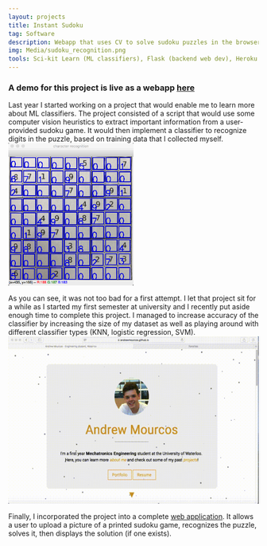 ```yaml
---
layout: projects
title: Instant Sudoku
tag: Software
description: Webapp that uses CV to solve sudoku puzzles in the browser.
img: Media/sudoku_recognition.png
tools: Sci-kit Learn (ML classifiers), Flask (backend web dev), Heroku (server deployment), OpenCV
---
```

### A demo for this project is live as a webapp <a href="https://instant-sudoku.herokuapp.com">here</a>

Last year I started working on a project that would enable me to learn more about ML classifiers. The project consisted of a script that would use some computer vision heuristics to extract important information from a user-provided sudoku game. It would then implement a classifier to recognize digits in the puzzle, based on training data that I collected myself.
<img src="/Media/sudoku_recognition.png" style="width: 50%;">

As you can see, it was not too bad for a first attempt. I let that project sit for a while as I started my first semester at university and I recently put aside enough time to complete this project. I managed to increase accuracy of the classifier by increasing the size of my dataset as well as playing around with different classifier types (KNN, logistic regression, SVM).
<img src="/Media/instant_sudoku_site.gif">

Finally, I incorporated the project into a complete <a href="https://instant-sudoku.herokuapp.com">web application</a>. It allows a user to upload a picture of a printed sudoku game, recognizes the puzzle, solves it, then displays the solution (if one exists).
